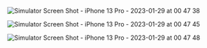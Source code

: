 ![Simulator Screen Shot - iPhone 13 Pro - 2023-01-29 at 00 47 38](https://user-images.githubusercontent.com/44317033/215283000-ec1f9f24-4de9-4cea-ae81-221250a08f4b.png)

![Simulator Screen Shot - iPhone 13 Pro - 2023-01-29 at 00 47 45](https://user-images.githubusercontent.com/44317033/215283057-643b29f8-3f99-4301-a45f-7943de7fa432.png)

![Simulator Screen Shot - iPhone 13 Pro - 2023-01-29 at 00 47 48](https://user-images.githubusercontent.com/44317033/215283068-e04451bd-73fb-4e72-8b86-86c0ce7691d7.png)

